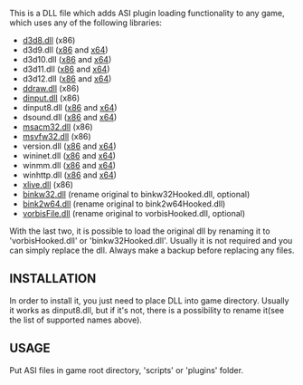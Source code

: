 This is a DLL file which adds ASI plugin loading functionality to any game, which uses any of the following libraries:

- [d3d8.dll](https://github.com/ThirteenAG/Ultimate-ASI-Loader/releases/download/Win32-latest/d3d8-Win32.zip) (x86)
- d3d9.dll ([x86](https://github.com/ThirteenAG/Ultimate-ASI-Loader/releases/download/Win32-latest/d3d9-Win32.zip) and [x64](https://github.com/ThirteenAG/Ultimate-ASI-Loader/releases/download/x64-latest/d3d9-x64.zip))
- d3d10.dll ([x86](https://github.com/ThirteenAG/Ultimate-ASI-Loader/releases/download/Win32-latest/d3d10-Win32.zip) and [x64](https://github.com/ThirteenAG/Ultimate-ASI-Loader/releases/download/x64-latest/d3d10-x64.zip))
- d3d11.dll ([x86](https://github.com/ThirteenAG/Ultimate-ASI-Loader/releases/download/Win32-latest/d3d11-Win32.zip) and [x64](https://github.com/ThirteenAG/Ultimate-ASI-Loader/releases/download/x64-latest/d3d11-x64.zip))
- d3d12.dll ([x86](https://github.com/ThirteenAG/Ultimate-ASI-Loader/releases/download/Win32-latest/d3d12-Win32.zip) and [x64](https://github.com/ThirteenAG/Ultimate-ASI-Loader/releases/download/x64-latest/d3d12-x64.zip))
- [ddraw.dll](https://github.com/ThirteenAG/Ultimate-ASI-Loader/releases/download/Win32-latest/ddraw-Win32.zip) (x86)
- [dinput.dll](https://github.com/ThirteenAG/Ultimate-ASI-Loader/releases/download/Win32-latest/dinput-Win32.zip) (x86)
- dinput8.dll ([x86](https://github.com/ThirteenAG/Ultimate-ASI-Loader/releases/download/Win32-latest/dinput8-Win32.zip) and [x64](https://github.com/ThirteenAG/Ultimate-ASI-Loader/releases/download/x64-latest/dinput8-x64.zip))
- dsound.dll ([x86](https://github.com/ThirteenAG/Ultimate-ASI-Loader/releases/download/Win32-latest/dsound-Win32.zip) and [x64](https://github.com/ThirteenAG/Ultimate-ASI-Loader/releases/download/x64-latest/dsound-x64.zip))
- [msacm32.dll](https://github.com/ThirteenAG/Ultimate-ASI-Loader/releases/download/Win32-latest/msacm32-Win32.zip) (x86)
- [msvfw32.dll](https://github.com/ThirteenAG/Ultimate-ASI-Loader/releases/download/Win32-latest/msvfw32-Win32.zip) (x86)
- version.dll ([x86](https://github.com/ThirteenAG/Ultimate-ASI-Loader/releases/download/Win32-latest/version-Win32.zip) and [x64](https://github.com/ThirteenAG/Ultimate-ASI-Loader/releases/download/x64-latest/version-x64.zip))
- wininet.dll ([x86](https://github.com/ThirteenAG/Ultimate-ASI-Loader/releases/download/Win32-latest/wininet-Win32.zip) and [x64](https://github.com/ThirteenAG/Ultimate-ASI-Loader/releases/download/x64-latest/wininet-x64.zip))
- winmm.dll ([x86](https://github.com/ThirteenAG/Ultimate-ASI-Loader/releases/download/Win32-latest/winmm-Win32.zip) and [x64](https://github.com/ThirteenAG/Ultimate-ASI-Loader/releases/download/x64-latest/winmm-x64.zip))
- winhttp.dll ([x86](https://github.com/ThirteenAG/Ultimate-ASI-Loader/releases/download/Win32-latest/winhttp-Win32.zip) and [x64](https://github.com/ThirteenAG/Ultimate-ASI-Loader/releases/download/x64-latest/winhttp-x64.zip))
- [xlive.dll](https://github.com/ThirteenAG/Ultimate-ASI-Loader/releases/download/Win32-latest/xlive-Win32.zip) (x86)
- [binkw32.dll](https://github.com/ThirteenAG/Ultimate-ASI-Loader/releases/download/Win32-latest/binkw32-Win32.zip) (rename original to binkw32Hooked.dll, optional)
- [bink2w64.dll](https://github.com/ThirteenAG/Ultimate-ASI-Loader/releases/download/x64-latest/bink2w64-x64.zip) (rename original to bink2w64Hooked.dll)
- [vorbisFile.dll](https://github.com/ThirteenAG/Ultimate-ASI-Loader/releases/download/Win32-latest/vorbisFile-Win32.zip) (rename original to vorbisHooked.dll, optional)

With the last two, it is possible to load the original dll by renaming it to 'vorbisHooked.dll' or 'binkw32Hooked.dll'.
Usually it is not required and you can simply replace the dll. Always make a backup before replacing any files.

## INSTALLATION

In order to install it, you just need to place DLL into game directory. Usually it works as dinput8.dll, but if it's not, there is a possibility to rename it(see the list of supported names above).

## USAGE

Put ASI files in game root directory, 'scripts' or 'plugins' folder.
